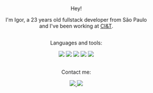 <p align="center" size="22px">
   Hey! 
</p>

<p align="center" width="18px">
   I'm Igor, a 23 years old fullstack developer from São Paulo<br>
   and I've been working at <a href="https://ciandt.com/br/pt-br/home" target="_blank">CI&T</a>.
</p>

##

<div align="center">
   <p align="center" width="18px">
     Languages and tools: 
   </p>
   <img src="https://img.shields.io/badge/Angular-DD0031?style=for-the-badge&logo=angular&logoColor=white"/>
   <img src="https://img.shields.io/badge/PHP-777BB4?style=for-the-badge&logo=php&logoColor=white"/>
   <img src="https://img.shields.io/badge/JavaScript-F7DF1E?style=for-the-badge&logo=javascript&logoColor=black"/>
   <img src="https://img.shields.io/badge/TypeScript-007ACC?style=for-the-badge&logo=typescript&logoColor=white"/>
   <img src="https://img.shields.io/badge/MySQL-02569B?style=for-the-badge&logo=mysql&logoColor=white"/>
</div> 

##

<div align="center">
   <p align="center" width="18px">
     Contact me: 
   </p>
   <a target="_blank" href="https://www.linkedin.com/in/igorxoi">
      <img src="https://img.shields.io/badge/LinkedIn-0077B5?style=for-the-badge&logo=linkedin&logoColor=white"/>
   </a>
   <a target="_blank" href ="mailto:igorx92@gmail.com">
      <img src="https://img.shields.io/badge/Gmail-D14836?style=for-the-badge&logo=gmail&logoColor=white"/>
   </a>
</div> 

